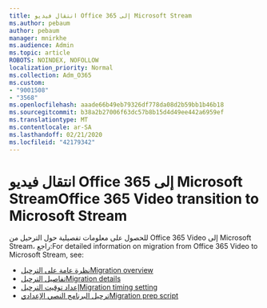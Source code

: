 ```yaml
---
title: انتقال فيديو Office 365 إلى Microsoft Stream
ms.author: pebaum
author: pebaum
manager: mnirkhe
ms.audience: Admin
ms.topic: article
ROBOTS: NOINDEX, NOFOLLOW
localization_priority: Normal
ms.collection: Adm_O365
ms.custom:
- "9001508"
- "3568"
ms.openlocfilehash: aaade66b49eb79326df778da08d2b59bb1b46b18
ms.sourcegitcommit: b38a2b27006f63dc57b8b15d4d49ee442a6959ef
ms.translationtype: MT
ms.contentlocale: ar-SA
ms.lasthandoff: 02/21/2020
ms.locfileid: "42179342"
---
```

# <a name="office-365-video-transition-to-microsoft-stream"></a><span data-ttu-id="7847b-102">انتقال فيديو Office 365 إلى Microsoft Stream</span><span class="sxs-lookup"><span data-stu-id="7847b-102">Office 365 Video transition to Microsoft Stream</span></span>

<span data-ttu-id="7847b-103">للحصول على معلومات تفصيلية حول الترحيل من Office 365 Video إلى Microsoft Stream، راجع:</span><span class="sxs-lookup"><span data-stu-id="7847b-103">For detailed information on migration from Office 365 Video to Microsoft Stream, see:</span></span>

- [<span data-ttu-id="7847b-104">نظرة عامة على الترحيل</span><span class="sxs-lookup"><span data-stu-id="7847b-104">Migration overview</span></span>](https://docs.microsoft.com/en-us/stream/migrate-from-office-365)
- [<span data-ttu-id="7847b-105">تفاصيل الترحيل</span><span class="sxs-lookup"><span data-stu-id="7847b-105">Migration details</span></span>](https://docs.microsoft.com/en-us/stream/migration-experience)
- [<span data-ttu-id="7847b-106">إعداد توقيت الترحيل</span><span class="sxs-lookup"><span data-stu-id="7847b-106">Migration timing setting</span></span>](https://docs.microsoft.com/en-us/stream/migration-o365video-timing-setting)
- [<span data-ttu-id="7847b-107">ترحيل البرنامج النصي الإعدادي</span><span class="sxs-lookup"><span data-stu-id="7847b-107">Migration prep script</span></span>](https://docs.microsoft.com/en-us/stream/migration-o365video-prep)
